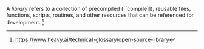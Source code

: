 A *library* refers to a collection of precompiled ([[compile]]), reusable files, functions, scripts, routines, and other resources that can be referenced for development. [^1]

[^1]: https://www.heavy.ai/technical-glossary/open-source-library